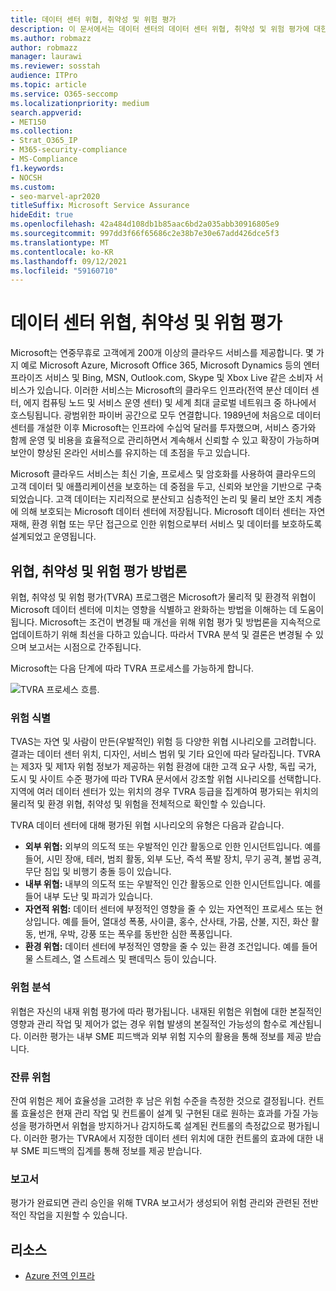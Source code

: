 ```yaml
---
title: 데이터 센터 위협, 취약성 및 위험 평가
description: 이 문서에서는 데이터 센터의 데이터 센터 위협, 취약성 및 위험 평가에 대한 개요를 Microsoft 365.
ms.author: robmazz
author: robmazz
manager: laurawi
ms.reviewer: sosstah
audience: ITPro
ms.topic: article
ms.service: O365-seccomp
ms.localizationpriority: medium
search.appverid:
- MET150
ms.collection:
- Strat_O365_IP
- M365-security-compliance
- MS-Compliance
f1.keywords:
- NOCSH
ms.custom:
- seo-marvel-apr2020
titleSuffix: Microsoft Service Assurance
hideEdit: true
ms.openlocfilehash: 42a484d108db1b85aac6bd2a035abb30916805e9
ms.sourcegitcommit: 997dd3f66f65686c2e38b7e30e67add426dce5f3
ms.translationtype: MT
ms.contentlocale: ko-KR
ms.lasthandoff: 09/12/2021
ms.locfileid: "59160710"
---
```

# <a name="datacenter-threat-vulnerability-and-risk-assessment"></a>데이터 센터 위협, 취약성 및 위험 평가

Microsoft는 연중무휴로 고객에게 200개 이상의 클라우드 서비스를 제공합니다. 몇 가지 예로 Microsoft Azure, Microsoft Office 365, Microsoft Dynamics 등의 엔터프라이즈 서비스 및 Bing, MSN, Outlook.com, Skype 및 Xbox Live 같은 소비자 서비스가 있습니다. 이러한 서비스는 Microsoft의 클라우드 인프라(전역 분산 데이터 센터, 에지 컴퓨팅 노드 및 서비스 운영 센터) 및 세계 최대 글로벌 네트워크 중 하나에서 호스팅됩니다. 광범위한 파이버 공간으로 모두 연결합니다. 1989년에 처음으로 데이터 센터를 개설한 이후 Microsoft는 인프라에 수십억 달러를 투자했으며, 서비스 증가와 함께 운영 및 비용을 효율적으로 관리하면서 계속해서 신뢰할 수 있고 확장이 가능하며 보안이 향상된 온라인 서비스를 유지하는 데 초점을 두고 있습니다.

Microsoft 클라우드 서비스는 최신 기술, 프로세스 및 암호화를 사용하여 클라우드의 고객 데이터 및 애플리케이션을 보호하는 데 중점을 두고, 신뢰와 보안을 기반으로 구축되었습니다. 고객 데이터는 지리적으로 분산되고 심층적인 논리 및 물리 보안 조치 계층에 의해 보호되는 Microsoft 데이터 센터에 저장됩니다. Microsoft 데이터 센터는 자연재해, 환경 위협 또는 무단 접근으로 인한 위험으로부터 서비스 및 데이터를 보호하도록 설계되었고 운영됩니다.

## <a name="threat-vulnerability-and-risk-assessment-methodology"></a>위협, 취약성 및 위험 평가 방법론

위협, 취약성 및 위험 평가(TVRA) 프로그램은 Microsoft가 물리적 및 환경적 위협이 Microsoft 데이터 센터에 미치는 영향을 식별하고 완화하는 방법을 이해하는 데 도움이 됩니다. Microsoft는 조건이 변경될 때 개선을 위해 위험 평가 및 방법론을 지속적으로 업데이트하기 위해 최선을 다하고 있습니다. 따라서 TVRA 분석 및 결론은 변경될 수 있으며 보고서는 시점으로 간주됩니다.

Microsoft는 다음 단계에 따라 TVRA 프로세스를 가능하게 합니다.

![TVRA 프로세스 흐름.](../media/assurance-tvra-flow.png)

### <a name="risk-identification"></a>위험 식별

TVAS는 자연 및 사람이 만든(우발적인) 위험 등 다양한 위협 시나리오를 고려합니다. 결과는 데이터 센터 위치, 디자인, 서비스 범위 및 기타 요인에 따라 달라집니다. TVRA는 제3자 및 제1자 위험 정보가 제공하는 위험 환경에 대한 고객 요구 사항, 독립 국가, 도시 및 사이트 수준 평가에 따라 TVRA 문서에서 강조할 위협 시나리오를 선택합니다. 지역에 여러 데이터 센터가 있는 위치의 경우 TVRA 등급을 집계하여 평가되는 위치의 물리적 및 환경 위협, 취약성 및 위험을 전체적으로 확인할 수 있습니다.

TVRA 데이터 센터에 대해 평가된 위협 시나리오의 유형은 다음과 같습니다.

- **외부 위협:** 외부의 의도적 또는 우발적인 인간 활동으로 인한 인시던트입니다. 예를 들어, 시민 장애, 테러, 범죄 활동, 외부 도난, 즉석 폭발 장치, 무기 공격, 불법 공격, 무단 침입 및 비행기 충돌 등이 있습니다.
- **내부 위협:** 내부의 의도적 또는 우발적인 인간 활동으로 인한 인시던트입니다. 예를 들어 내부 도난 및 파괴가 있습니다.
- **자연적 위험:** 데이터 센터에 부정적인 영향을 줄 수 있는 자연적인 프로세스 또는 현상입니다. 예를 들어, 열대성 폭풍, 사이클, 홍수, 산사태, 가뭄, 산불, 지진, 화산 활동, 번개, 우박, 강풍 또는 폭우를 동반한 심한 폭풍입니다.
- **환경 위협:** 데이터 센터에 부정적인 영향을 줄 수 있는 환경 조건입니다. 예를 들어 물 스트레스, 열 스트레스 및 팬데믹스 등이 있습니다.

### <a name="risk-analysis"></a>위험 분석

위협은 자신의 내재 위험 평가에 따라 평가됩니다. 내재된 위험은 위협에 대한 본질적인 영향과 관리 작업 및 제어가 없는 경우 위협 발생의 본질적인 가능성의 함수로 계산됩니다. 이러한 평가는 내부 SME 피드백과 외부 위험 지수의 활용을 통해 정보를 제공 받습니다.

### <a name="residual-risk"></a>잔류 위험

잔여 위험은 제어 효율성을 고려한 후 남은 위험 수준을 측정한 것으로 결정됩니다. 컨트롤 효율성은 현재 관리 작업 및 컨트롤이 설계 및 구현된 대로 원하는 효과를 가질 가능성을 평가하면서 위협을 방지하거나 감지하도록 설계된 컨트롤의 측정값으로 평가됩니다. 이러한 평가는 TVRA에서 지정한 데이터 센터 위치에 대한 컨트롤의 효과에 대한 내부 SME 피드백의 집계를 통해 정보를 제공 받습니다.

### <a name="report"></a>보고서

평가가 완료되면 관리 승인을 위해 TVRA 보고서가 생성되어 위험 관리와 관련된 전반적인 작업을 지원할 수 있습니다.

## <a name="resources"></a>리소스

- [Azure 전역 인프라](https://www.microsoft.com/datacenters)

